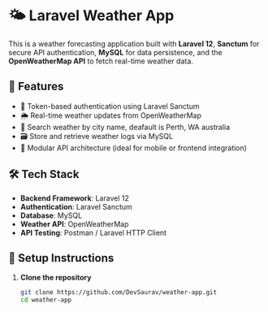 # 🌤️ Laravel Weather App

This is a weather forecasting application built with **Laravel 12**, **Sanctum** for secure API authentication, **MySQL** for data persistence, and the **OpenWeatherMap API** to fetch real-time weather data.

## 🚀 Features

- 🔐 Token-based authentication using Laravel Sanctum
- 🌦️ Real-time weather updates from OpenWeatherMap
- 📍 Search weather by city name, deafault is Perth, WA australia
- 🗃️ Store and retrieve weather logs via MySQL
- 🧩 Modular API architecture (ideal for mobile or frontend integration)

## 🛠️ Tech Stack

- **Backend Framework**: Laravel 12
- **Authentication**: Laravel Sanctum
- **Database**: MySQL
- **Weather API**: OpenWeatherMap
- **API Testing**: Postman / Laravel HTTP Client

## 🔧 Setup Instructions

1. **Clone the repository**  
   ```bash
   git clone https://github.com/DevSaurav/weather-app.git
   cd weather-app
